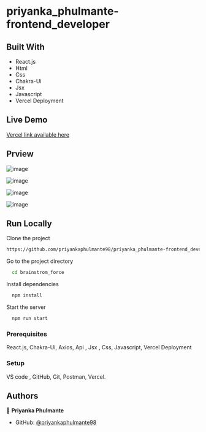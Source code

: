 # priyanka_phulmante-frontend_developer

## Built With

- React.js
- Html 
- Css
- Chakra-Ui
- Jsx
- Javascript
- Vercel Deployment

## Live Demo 

[Vercel link available here](https://brainstrom-force-kw34ae2dc-priyankaphulmante98.vercel.app)

## Prview 

![image](https://github.com/priyankaphulmante98/priyanka_phulmante-frontend_developer/assets/103947245/6aace0e1-b4d3-4a2b-a245-cc72bdb33a44)

![image](https://github.com/priyankaphulmante98/priyanka_phulmante-frontend_developer/assets/103947245/10795d5d-8057-4f75-8200-de795d101f13)

![image](https://github.com/priyankaphulmante98/priyanka_phulmante-frontend_developer/assets/103947245/d398dfb5-4182-4b79-9098-e3a170c26dfa)

![image](https://github.com/priyankaphulmante98/priyanka_phulmante-frontend_developer/assets/103947245/e6f25f4d-3f75-473c-9d68-254de713094b)

## Run Locally

Clone the project

```bash
https://github.com/priyankaphulmante98/priyanka_phulmante-frontend_developer.git
```

Go to the project directory

```bash
  cd brainstrom_force
```

Install dependencies

```bash
  npm install
```

Start the server

```bash
  npm run start
```

### Prerequisites
React.js, Chakra-Ui,  Axios,  Api , Jsx , Css, Javascript, Vercel Deployment

### Setup
VS code , GitHub, Git, Postman, Vercel.


## Authors

👤 **Priyanka Phulmante**

- GitHub: [@priyankaphulmante98](https://github.com/priyankaphulmante98)

